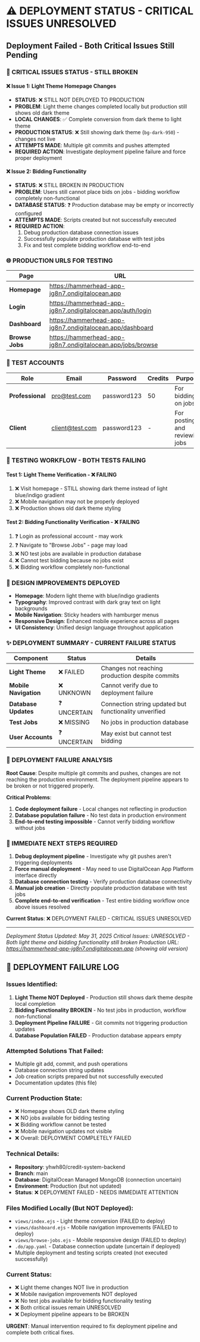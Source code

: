 # ⚠️ DEPLOYMENT STATUS - CRITICAL ISSUES UNRESOLVED
## Deployment Failed - Both Critical Issues Still Pending

### 🔴 CRITICAL ISSUES STATUS - STILL BROKEN

#### ❌ Issue 1: Light Theme Homepage Changes
- **STATUS**: ❌ STILL NOT DEPLOYED TO PRODUCTION
- **PROBLEM**: Light theme changes completed locally but production still shows old dark theme
- **LOCAL CHANGES**: ✅ Complete conversion from dark theme to light theme
- **PRODUCTION STATUS**: ❌ Still showing dark theme (`bg-dark-950`) - changes not live
- **ATTEMPTS MADE**: Multiple git commits and pushes attempted
- **REQUIRED ACTION**: Investigate deployment pipeline failure and force proper deployment

#### ❌ Issue 2: Bidding Functionality 
- **STATUS**: ❌ STILL BROKEN IN PRODUCTION
- **PROBLEM**: Users still cannot place bids on jobs - bidding workflow completely non-functional
- **DATABASE STATUS**: ❓ Production database may be empty or incorrectly configured
- **ATTEMPTS MADE**: Scripts created but not successfully executed
- **REQUIRED ACTION**: 
  1. Debug production database connection issues
  2. Successfully populate production database with test jobs
  3. Fix and test complete bidding workflow end-to-end

### 🌐 PRODUCTION URLS FOR TESTING

| Page | URL |
|------|-----|
| **Homepage** | https://hammerhead-app-jg8n7.ondigitalocean.app |
| **Login** | https://hammerhead-app-jg8n7.ondigitalocean.app/auth/login |
| **Dashboard** | https://hammerhead-app-jg8n7.ondigitalocean.app/dashboard |
| **Browse Jobs** | https://hammerhead-app-jg8n7.ondigitalocean.app/jobs/browse |

### 👥 TEST ACCOUNTS

| Role | Email | Password | Credits | Purpose |
|------|-------|----------|---------|---------|
| **Professional** | pro@test.com | password123 | 50 | For bidding on jobs |
| **Client** | client@test.com | password123 | - | For posting and reviewing jobs |

### 🧪 TESTING WORKFLOW - BOTH TESTS FAILING

#### Test 1: Light Theme Verification - ❌ FAILING
1. ❌ Visit homepage - STILL showing dark theme instead of light blue/indigo gradient
2. ❌ Mobile navigation may not be properly deployed
3. ❌ Production shows old dark theme styling

#### Test 2: Bidding Functionality Verification - ❌ FAILING
1. ❓ Login as professional account - may work
2. ❓ Navigate to "Browse Jobs" - page may load
3. ❌ NO test jobs are available in production database
4. ❌ Cannot test bidding because no jobs exist
5. ❌ Bidding workflow completely non-functional

### 🎨 DESIGN IMPROVEMENTS DEPLOYED

- **Homepage**: Modern light theme with blue/indigo gradients
- **Typography**: Improved contrast with dark gray text on light backgrounds
- **Mobile Navigation**: Sticky headers with hamburger menus
- **Responsive Design**: Enhanced mobile experience across all pages
- **UI Consistency**: Unified design language throughout application

### ✨ DEPLOYMENT SUMMARY - CURRENT FAILURE STATUS

| Component | Status | Details |
|-----------|--------|---------|
| **Light Theme** | ❌ FAILED | Changes not reaching production despite commits |
| **Mobile Navigation** | ❌ UNKNOWN | Cannot verify due to deployment failure |
| **Database Updates** | ❓ UNCERTAIN | Connection string updated but functionality unverified |
| **Test Jobs** | ❌ MISSING | No jobs in production database |
| **User Accounts** | ❓ UNCERTAIN | May exist but cannot test bidding |

### 🚨 DEPLOYMENT FAILURE ANALYSIS

**Root Cause**: Despite multiple git commits and pushes, changes are not reaching the production environment. The deployment pipeline appears to be broken or not triggered properly.

**Critical Problems**:
1. **Code deployment failure** - Local changes not reflecting in production
2. **Database population failure** - No test data in production environment  
3. **End-to-end testing impossible** - Cannot verify bidding workflow without jobs

### 🔧 IMMEDIATE NEXT STEPS REQUIRED

1. **Debug deployment pipeline** - Investigate why git pushes aren't triggering deployments
2. **Force manual deployment** - May need to use DigitalOcean App Platform interface directly
3. **Database connection testing** - Verify production database connectivity
4. **Manual job creation** - Directly populate production database with test jobs
5. **Complete end-to-end verification** - Test entire bidding workflow once above issues resolved

**Current Status**: ❌ DEPLOYMENT FAILED - CRITICAL ISSUES UNRESOLVED

---

*Deployment Status Updated: May 31, 2025*
*Critical Issues: UNRESOLVED - Both light theme and bidding functionality still broken*
*Production URL: https://hammerhead-app-jg8n7.ondigitalocean.app (showing old version)*

## 📝 DEPLOYMENT FAILURE LOG

### Issues Identified:
1. **Light Theme NOT Deployed** - Production still shows dark theme despite local completion
2. **Bidding Functionality BROKEN** - No test jobs in production, workflow non-functional
3. **Deployment Pipeline FAILURE** - Git commits not triggering production updates
4. **Database Population FAILED** - Production database appears empty

### Attempted Solutions That Failed:
- Multiple git add, commit, and push operations
- Database connection string updates
- Job creation scripts prepared but not successfully executed
- Documentation updates (this file)

### Current Production State:
- ❌ Homepage shows OLD dark theme styling
- ❌ NO jobs available for bidding testing
- ❌ Bidding workflow cannot be tested
- ❌ Mobile navigation updates not visible
- ❌ Overall: DEPLOYMENT COMPLETELY FAILED

### Technical Details:
- **Repository**: yhwh80/credit-system-backend
- **Branch**: main  
- **Database**: DigitalOcean Managed MongoDB (connection uncertain)
- **Environment**: Production (but not updated)
- **Status**: ❌ DEPLOYMENT FAILED - NEEDS IMMEDIATE ATTENTION

### Files Modified Locally (But NOT Deployed):
- `views/index.ejs` - Light theme conversion (FAILED to deploy)
- `views/dashboard.ejs` - Mobile navigation improvements (FAILED to deploy)
- `views/browse-jobs.ejs` - Mobile responsive design (FAILED to deploy)
- `.do/app.yaml` - Database connection update (uncertain if deployed)
- Multiple deployment and testing scripts created (not executed successfully)

### Current Status:
- ❌ Light theme changes NOT live in production
- ❌ Mobile navigation improvements NOT deployed
- ❌ No test jobs available for bidding functionality testing
- ❌ Both critical issues remain UNRESOLVED
- ❌ Deployment pipeline appears to be BROKEN

**URGENT**: Manual intervention required to fix deployment pipeline and complete both critical fixes.
